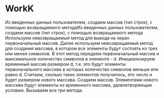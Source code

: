 # WorkK
Из введенных данных пользователем, создаем массив (тип строк), с помощью возвращаемого методаИз введенных данных пользователем, создаем массив (тип строк), с помощью возвращаемого метода  
Используем невозвращаемый метод для вывода на экран первоначальный массив.
Далее используем невозвращаемый метод для создания массива, в котором все элементы будут состоять из трех или менее символов.
В этот метод передаем первоначальный массив и максимальное количество символов в элементе - d.
Инициализируем временный массив размером d, т.е. это будут элементы первоначального массива в которых количество символов меньше или равно d.
Считаем, сколько таких элементов получилось, это число и будет размером нового массива. Создаем массив.
Элементами нового массива будут элементы из временного массива, удовлетворяющие условию. 
Вызываем все три метода.
